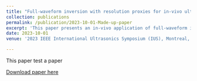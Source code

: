 ```yaml
---
title: "Full-waveform inversion with resolution proxies for in-vivo ultrasound computed tomography"
collection: publications
permalink: /publication/2023-10-01-Made-up-paper
excerpt: 'This paper presents an in-vivo application of full-waveform inversion (FWI) to medical ultrasound data, reconstructing a cross-sectional slice through the abdomen of a mouse. The goal of this study was to push the boundaries of high-resolution FWI for small-scale medical applications. To assess the accuracy of the reconstructed tissue models, we also provide a resolution analysis based on point-spread functions that provides proxies for local resolution lengths. This is essential to accurately interpret reconstructed tissue and anatomical features in a post-processing step. '
date: 2023-10-01
venue: '2023 IEEE International Ultrasonics Symposium (IUS), Montreal, Quebec, Canada'

---
```

This paper test a paper

[Download paper here](https://www.researchgate.net/publication/361066605_Diffuse_ultrasound_computed_tomography)
